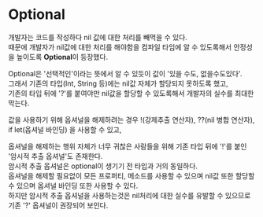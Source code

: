 # Optional

개발자는 코드를 작성하다 nil 값에 대한 처리를 빼먹을 수 있다.<br>
때문에 개발자가 nil값에 대한 처리를 해야함을 컴파일 타임에 알 수 있도록해서 안정성을 높이도록 **Optional**이 등장했다.

Optional은 '선택적인'이라는 뜻에서 알 수 있듯이 값이 '있을 수도, 없을수도있다'.<br>
그래서 기존의 타입(Int, String 등)에는 nil값 자체가 할당되지 못하도록 했고,<br>
기존의 타입 뒤에 '?'를 붙여야만 nil값을 할당할 수 있도록해서 개발자의 실수를 최대한 막는다.

값을 사용하기 위해 옵셔널을 해제하려는 경우 !(강제추출 연산자), ??(nil 병합 연산자), if let(옵셔널 바인딩) 을 사용할 수 있고,

옵셔널을 해제하는 행위 자체가 너무 귀찮은 사람들을 위해 기존 타입 뒤에 '!'를 붙인 '암시적 추출 옵셔널'도 존재한다.<br>
암시적 추출 옵셔널은 optional이 생기기 전 타입과 거의 동일하다.<br>
옵셔널을 해제할 필요없이 모든 프로퍼티, 메소드를 사용할 수 있으며 nil값 또한 할당할 수 있으며 옵셔널 바인딩 또한 사용할 수 있다.<br>
하지만 암시적 추출 옵셔널을 사용하는것은 nil처리에 대한 실수를 유발할 수 있으므로 기존 '?' 옵셔널이 권장되어 보인다.<br>
